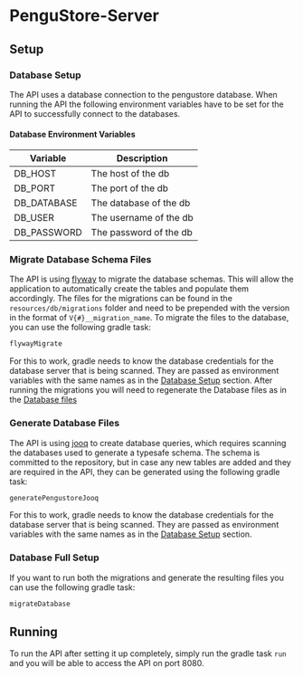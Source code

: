 # PenguStore-Server

## Setup



### Database Setup

The API uses a database connection to the pengustore database.
When running the API the following environment variables have to be set for the API to successfully connect
to the databases.

#### Database Environment Variables
| Variable | Description |
| ------ | ----- |
| DB_HOST | The host of the db |
| DB_PORT | The port of the db |
| DB_DATABASE | The database of the db |
| DB_USER | The username of the db |
| DB_PASSWORD | The password of the db |


### Migrate Database Schema Files

The API is using [flyway](https://flyway.org/) to migrate the database schemas.
This will allow the application to automatically create the tables and populate them accordingly.
The files for the migrations can be found in the `resources/db/migrations` folder and need to be prepended with
the version in the format of `V{#}__migration_name`.
To migrate the files to the database, you can use the following gradle task:
```bash
flywayMigrate
```
For this to work, gradle needs to know the database credentials for the database server that is being
scanned. They are passed as environment variables with the same names as in the [Database Setup](#database-setup) section.
After running the migrations you will need to regenerate the Database files as in the [Database files](#generate-database-files)

### Generate Database Files

The API is using [jooq](https://www.jooq.org/) to create database queries, which requires
scanning the databases used to generate a typesafe schema.
The schema is committed to the repository, but in case any new tables are added and they
are required in the API, they can be generated using the following gradle task:
```bash
generatePengustoreJooq
```
For this to work, gradle needs to know the database credentials for the database server that is being
scanned. They are passed as environment variables with the same names as in the [Database Setup](#database-setup) section.


### Database Full Setup

If you want to run both the migrations and generate the resulting files you can use the following gradle task:
```bash
migrateDatabase
```


## Running

To run the API after setting it up completely, simply run the gradle task `run` and you will be able to
access the API on port 8080.